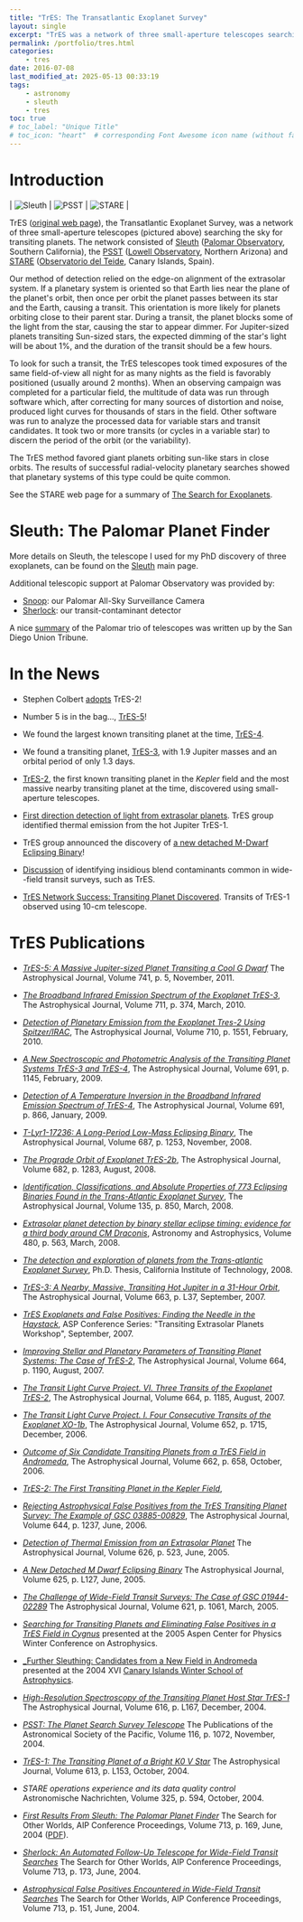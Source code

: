 ```yaml
---
title: "TrES: The Transatlantic Exoplanet Survey"
layout: single
excerpt: "TrES was a network of three small-aperture telescopes searching the sky for transiting planets"
permalink: /portfolio/tres.html
categories:
    - tres
date: 2016-07-08
last_modified_at: 2025-05-13 00:33:19
tags:
    - astronomy
    - sleuth
    - tres
toc: true
# toc_label: "Unique Title"
# toc_icon: "heart"  # corresponding Font Awesome icon name (without fa prefix)
---
```


# Introduction

| ![Sleuth](/assets/images/sleuth.jpg) | ![PSST](/assets/images/psst.jpg) | ![STARE](/assets/images/stare.jpg) |

TrES
([original web page](https://web.archive.org/web/20080620002210/http://solas.dnsalias.org:8080/~ftod//tres/tres.html)),
the Transatlantic Exoplanet Survey, was a network of three small-aperture telescopes (pictured above)
searching the sky for transiting planets.
The network consisted of
[Sleuth](https://proinsias.github.io/portfolio/tres/sleuth.html)
([Palomar Observatory](https://www.astro.caltech.edu/palomar/homepage.html),
Southern California), the [PSST](https://web.archive.org/web/20060912132008/http://www.lowell.edu/Research/PSST.html)
([Lowell Observatory](https://www.lowell.edu/), Northern Arizona) and
[STARE](https://www.hao.ucar.edu/research/stare/stare.html)
([Observatorio del Teide](https://web.archive.org/web/20190903220416/http://www.iac.es/eno.php?op1=3),
Canary Islands, Spain).

Our method of detection relied on the edge-on alignment of the
extrasolar system. If a planetary system is oriented so that Earth
lies near the plane of the planet's orbit, then once per orbit the
planet passes between its star and the Earth, causing a transit. This
orientation is more likely for planets orbiting close to their parent
star. During a transit, the planet blocks some of the light from the
star, causing the star to appear dimmer. For Jupiter-sized planets
transiting Sun-sized stars, the expected dimming of the star's light
will be about 1%, and the duration of the transit should be a few
hours.

To look for such a transit, the TrES telescopes took timed exposures
of the same field-of-view all night for as many nights as the field is
favorably positioned (usually around 2 months). When an observing
campaign was completed for a particular field, the multitude of data
was run through software which, after correcting for many sources of
distortion and noise, produced light curves for thousands of stars in
the field. Other software was run to analyze the processed data for
variable stars and transit candidates. It took two or more transits
(or cycles in a variable star) to discern the period of the orbit (or
the variability).

The TrES method favored giant planets orbiting sun-like stars
in close orbits. The results of successful radial-velocity planetary
searches showed that planetary systems of this type could be quite
common.

See the STARE web page for a summary of [The Search for Exoplanets](https://www.hao.ucar.edu/research/stare/search.html).

# Sleuth: The Palomar Planet Finder

More details on Sleuth, the telescope I used for my PhD discovery of three exoplanets,
can be found on the [Sleuth](https://proinsias.github.io/portfolio/tres/sleuth.html) main page.

Additional telescopic support at Palomar Observatory was provided by:

- [Snoop](https://proinsias.github.io/portfolio/tres/snoop.html): our Palomar All-Sky Surveillance Camera
- [Sherlock](https://proinsias.github.io/portfolio/tres/sherlock.html): our transit-contaminant detector

A nice [summary](https://web.archive.org/web/20160728221235/http://www.sandiegouniontribune.com/uniontrib/20051102/news_lz1c02palomar.html)
of the Palomar trio of telescopes was written up by the San Diego Union Tribune.

# In the News

- Stephen Colbert [adopts](https://nonprofit.adoptastar.org/stars/11446443) TrES-2!

- Number 5 is in the bag..., [TrES-5](https://www.doi.org/10.1088/0004-637X/741/2/114)!

- We found the largest known transiting planet at the time, [TrES-4](https://www.doi.org/10.1086/522115).

- We found a transiting planet, [TrES-3](https://proinsias.github.io/portfolio/tres/tres3.html), with 1.9 Jupiter masses and
  an orbital period of only 1.3 days.

- [TrES-2](https://proinsias.github.io/portfolio/tres/tres2.html), the first known transiting planet in the _Kepler_
  field and the most massive nearby transiting planet at the time, discovered using small-aperture telescopes.

- [First direction detection of light from extrasolar planets](https://proinsias.github.io/portfolio/tres/thermal.html).
  TrES group identified thermal emission from the hot Jupiter TrES-1.

- TrES group announced the discovery of
  [a new detached M-Dwarf Eclipsing Binary](https://www.doi.org/10.1086/431278)!

- [Discussion](https://www.doi.org/10.1086/427727)
  of identifying insidious blend contaminants common in wide--field transit surveys, such as TrES.

- [TrES Network Success: Transiting Planet Discovered](https://www.hao.ucar.edu/research/stare/tres1_2.html).
  Transits of TrES-1 observed using 10-cm telescope.

# TrES Publications

- [_TrES-5: A Massive Jupiter-sized Planet Transiting a Cool G Dwarf_](https://www.doi.org/10.1088/0004-637X/741/2/114)
  The Astrophysical Journal, Volume 741, p. 5, November, 2011.

- [_The Broadband Infrared Emission Spectrum of the Exoplanet TrES-3_](https://www.doi.org/10.1088/0004-637X/711/1/374),
  The Astrophysical Journal, Volume 711, p. 374, March, 2010.

- [_Detection of Planetary Emission from the Exoplanet Tres-2 Using Spitzer/IRAC_](https://www.doi.org/10.1088/0004-637X/710/2/1551),
  The Astrophysical Journal, Volume 710, p. 1551, February, 2010.

- [_A New Spectroscopic and Photometric Analysis of the Transiting Planet Systems TrES-3 and TrES-4_](https://www.doi.org/10.1088/0004-637X/691/2/1145),
  The Astrophysical Journal, Volume 691, p. 1145, February, 2009.

- [_Detection of A Temperature Inversion in the Broadband Infrared Emission Spectrum of TrES-4_](https://www.doi.org/10.1088/0004-637X/691/1/866),
  The Astrophysical Journal, Volume 691, p. 866, January, 2009.

- [_T-Lyr1-17236: A Long-Period Low-Mass Eclipsing Binary_](https://www.doi.org/10.1086/592080),
  The Astrophysical Journal, Volume 687, p. 1253, November, 2008.

- [_The Prograde Orbit of Exoplanet TrES-2b_](https://www.doi.org/10.1086/589235),
  The Astrophysical Journal, Volume 682, p. 1283, August, 2008.

- [_Identification, Classifications, and Absolute Properties of 773 Eclipsing Binaries Found
  in the Trans-Atlantic Exoplanet Survey_](https://www.doi.org/10.1088/0004-6256/135/3/850),
  The Astrophysical Journal, Volume 135, p. 850, March, 2008.

- [_Extrasolar planet detection by binary stellar eclipse timing: evidence for a third body around CM Draconis_](https://doi.org/10.48550/arXiv.0801.2186),
  Astronomy and Astrophysics, Volume 480, p. 563, March, 2008.

- [_The detection and exploration of planets from the Trans-atlantic
  Exoplanet Survey_](https://www.doi.org/10.7907/585M-JF91),
  Ph.D. Thesis, California Institute of Technology, 2008.

- [_TrES-3: A Nearby, Massive, Transiting Hot Jupiter in a 31-Hour Orbit_](https://www.doi.org/10.1086/519793),
  The Astrophysical Journal, Volume 663, p. L37, September, 2007.

- [_TrES Exoplanets and False Positives: Finding the Needle in the
  Haystack_](https://ui.adsabs.harvard.edu/abs/2007ASPC..366...58O),
  ASP Conference Series: "Transiting Extrasolar Planets Workshop",
  September, 2007.

- [_Improving Stellar and Planetary Parameters of Transiting Planet Systems: The Case of TrES-2_](https://www.doi.org/10.1086/519214),
  The Astrophysical Journal, Volume 664, p. 1190, August, 2007.

- [_The Transit Light Curve Project. VI. Three Transits of the Exoplanet TrES-2_](https://www.doi.org/10.1086/519077),
  The Astrophysical Journal, Volume 664, p. 1185, August, 2007.

- [_The Transit Light Curve Project. I. Four Consecutive Transits of the Exoplanet XO-1b_](https://www.doi.org/10.1086/508155),
  The Astrophysical Journal, Volume 652, p. 1715, December, 2006.

- [_Outcome of Six Candidate Transiting Planets from a TrES Field in Andromeda_](https://ui.adsabs.harvard.edu/abs/2007ApJ...662..658O/),
  The Astrophysical Journal, Volume 662, p. 658, October, 2006.

- [_TrES-2: The First Transiting Planet in the Kepler Field_](https://www.doi.org/10.1086/509123),

- [_Rejecting Astrophysical False Positives from the TrES
  Transiting Planet Survey: The Example of GSC
  03885-00829_](https://www.doi.org/10.1086/503740),
  The Astrophysical Journal, Volume 644, p. 1237, June, 2006.

- [_Detection of Thermal Emission from an Extrasolar
  Planet_](https://www.doi.org/10.1086/429991)
  The Astrophysical Journal, Volume 626, p. 523, June, 2005.

- [_A New Detached M Dwarf Eclipsing
  Binary_](https://www.doi.org/10.1086/431278)
  The Astrophysical Journal, Volume 625, p. L127, June, 2005.

- [_The Challenge of Wide-Field Transit Surveys: The Case of GSC
  01944-02289_](https://www.doi.org/10.1086/427727)
  The Astrophysical Journal, Volume 621, p. 1061, March, 2005.

- [_Searching for Transiting Planets and Eliminating False Positives in a TrES Field in
  Cygnus_](/assets/pdf/2005AspenPoster.pdf)
  presented at the 2005 Aspen Center for Physics Winter Conference on Astrophysics.

- [\_Further Sleuthing: Candidates from a New Field in
  Andromeda](/assets/pdf/2004WSPoster.pdf)
  presented at the 2004 XVI
  [Canary Islands Winter School of Astrophysics](https://www.cambridge.org/core/series/canary-islands-winter-school-of-astrophysics/68A65A5DE79483357BC919E37E13C8E7).

- [_High-Resolution Spectroscopy of the Transiting Planet Host
  Star
  TrES-1_](https://www.doi.org/10.1086/426864)
  The Astrophysical Journal, Volume 616, p. L167, December, 2004.

- [_PSST: The Planet Search Survey
  Telescope_](https://www.doi.org/10.1086/426303)
  The Publications of the Astronomical Society of the Pacific, Volume
  116, p. 1072, November, 2004.

- [_TrES-1: The Transiting Planet of a Bright K0 V
  Star_](https://www.doi.org/10.1086/425256)
  The Astrophysical Journal, Volume 613, p. L153, October, 2004.

- _STARE operations experience and its data quality
  control_
  Astronomische Nachrichten, Volume 325, p. 594, October, 2004.

- [_First Results From Sleuth: The Palomar Planet
  Finder_](https://www.doi.org/10.1063/1.1774518)
  The Search for Other Worlds, AIP Conference Proceedings, Volume
  713, p. 169, June, 2004 ([PDF](/assets/pdf/2004AASPoster.pdf)).

- [_Sherlock: An Automated Follow-Up Telescope for Wide-Field
  Transit
  Searches_](https://www.doi.org/10.1063/1.1774519)
  The Search for Other Worlds, AIP Conference Proceedings, Volume
  713, p. 173, June, 2004.

- [_Astrophysical False Positives Encountered in Wide-Field
  Transit Searches_](https://www.doi.org/10.1063/1.1774515)
  The Search for Other Worlds, AIP Conference Proceedings, Volume
  713, p. 151, June, 2004.
